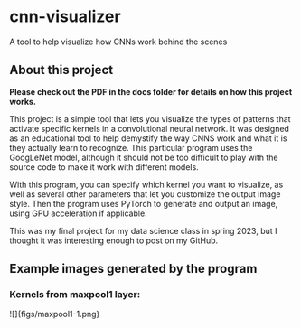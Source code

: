 # cnn-visualizer
A tool to help visualize how CNNs work behind the scenes

## About this project

__Please check out the PDF in the docs folder for details on how this project works.__

This project is a simple tool that lets you visualize the types of patterns that activate specific kernels in a convolutional neural network. It was designed as an educational tool to help demystify the way CNNS work and what it is they actually learn to recognize. This particular program uses the GoogLeNet model, although it should not be too difficult to play with the source code to make it work with different models.

With this program, you can specify which kernel you want to visualize, as well as several other parameters that let you customize the output image style. Then the program uses PyTorch to generate and output an image, using GPU acceleration if applicable.

This was my final project for my data science class in spring 2023, but I thought it was interesting enough to post on my GitHub.

## Example images generated by the program

### Kernels from maxpool1 layer:

![]{figs/maxpool1-1.png}
